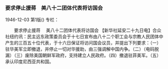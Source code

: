 ### 要求停止援蒋　美八十二团体代表将访国会

1946-12-03
第1版()
专栏：

　　要求停止援蒋
  　美八十二团体代表将访国会
    【新华社延安二十九日电】合众社纽约讯：民主远东政策委员会于十七日宣布由八十二个职工会与宗教人民团体中产生的三百五十位代表，于十六日保证将访问国会议员，并提出下列要求：（一）驻华美军立即撤退，并停止一切对华援助，由三强调解中国内争。（二）（电码脱漏）（三）废除美国朝鲜军政府，支持建立人民政府。（四）撤退驻菲美军。（五）承认印度尼西亚共和国。
